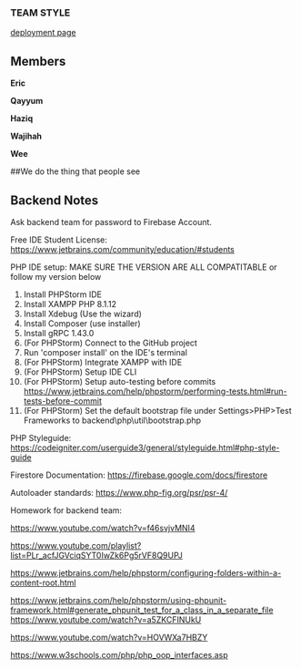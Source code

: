 ### TEAM STYLE

[deployment page](https://accedie-xcd.github.io/Team-Style-Software-Engineering/)

## Members

**Eric**

**Qayyum**

**Haziq**

**Wajihah**

**Wee**

##We do the thing that people see










## Backend Notes

Ask backend team for password to Firebase Account.


Free IDE Student License:
https://www.jetbrains.com/community/education/#students

PHP IDE setup: MAKE SURE THE VERSION ARE ALL COMPATITABLE or follow my version below
 1. Install PHPStorm IDE
 2. Install XAMPP PHP 8.1.12
 3. Install Xdebug (Use the wizard)
 4. Install Composer (use installer)
 5. Install gRPC 1.43.0
 6. (For PHPStorm) Connect to the GitHub project
 7. Run 'composer install' on the IDE's terminal
 8. (For PHPStorm) Integrate XAMPP with IDE
 9. (For PHPStorm) Setup IDE CLI
 10. (For PHPStorm) Setup auto-testing before commits https://www.jetbrains.com/help/phpstorm/performing-tests.html#run-tests-before-commit
 11. (For PHPStorm) Set the default bootstrap file under Settings>PHP>Test Frameworks to backend\php\util\bootstrap.php
  
PHP Styleguide:
https://codeigniter.com/userguide3/general/styleguide.html#php-style-guide

Firestore Documentation:
https://firebase.google.com/docs/firestore

Autoloader standards:
https://www.php-fig.org/psr/psr-4/
 
Homework for backend team:

https://www.youtube.com/watch?v=f46svjvMNI4

https://www.youtube.com/playlist?list=PLr_acfJGVciqSYT0IwZk6Pg5rVF8Q9UPJ

https://www.jetbrains.com/help/phpstorm/configuring-folders-within-a-content-root.html

https://www.jetbrains.com/help/phpstorm/using-phpunit-framework.html#generate_phpunit_test_for_a_class_in_a_separate_file
https://www.youtube.com/watch?v=a5ZKCFINUkU

https://www.youtube.com/watch?v=HOVWXa7HBZY

https://www.w3schools.com/php/php_oop_interfaces.asp
